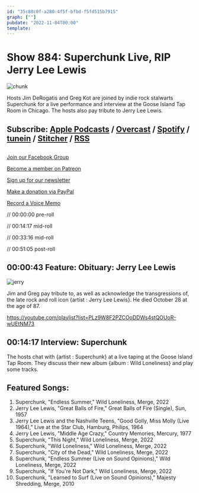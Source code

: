 ```yaml
---
id: "35c88c0f-a280-4f5f-bfbd-f5fd515b7915"
graph: [""]
pubdate: "2022-11-04T00:00"
template: 
---
```






# Show 884: Superchunk Live, RIP Jerry Lee Lewis

![chunk](https://static.soundopinions.org/images/2022/superchunk-wild-loneliness.webp)

Hosts Jim DeRogatis and Greg Kot are joined by indie rock stalwarts Superchunk for a live performance and interview at the Goose Island Tap Room in Chicago. The hosts also pay tribute to Jerry Lee Lewis. 



## Subscribe: [Apple Podcasts](https://itunes.apple.com/us/podcast/sound-opinions/id94793843) / [Overcast](https://overcast.fm/itunes94793843/sound-opinions) / [Spotify](https://open.spotify.com/show/1kNR8YL7TBrQuRxDdS4wtU) / [tunein](https://tunein.com/podcasts/Music-Podcasts/Sound-Opinions-p60273/) / [Stitcher](http://www.stitcher.com/podcast/sound-opinions) / [RSS](https://feeds.simplecast.com/Nn6fjnB0)



## 

[Join our Facebook Group](https://bit.ly/3sivr9T)

[Become a member on Patreon](https://bit.ly/3slWZvc)

[Sign up for our newsletter](https://bit.ly/3eEvRnG)

[Make a donation via PayPal](https://bit.ly/3dmt9lU)

[Record a Voice Memo](https://bit.ly/2RyD5Ah)

// 00:00:00 pre-roll

// 00:14:17 mid-roll

// 00:33:16 mid-roll

// 00:51:05 post-roll



## 00:00:43 Feature: Obituary: Jerry Lee Lewis

![jerry](https://static.soundopinions.org/images/2022/77bb6010ad612dc1a8c12058d70178e0.jpeg)

Jim and Greg pay tribute to, as well as acknowledge the transgressions of, the late rock and roll icon {artist : Jerry Lee Lewis}. He died October 28 at the age of 87.

https://youtube.com/playlist?list=PLz9W8F2PZCOoDDWs4stQOUoR-wUEtNM73



## 00:14:17 Interview: Superchunk

The hosts chat with {artist : Superchunk} at a live taping at the Goose Island Tap Room. They discuss their new album {album : Wild Loneliness} and play some tracks.



## Featured Songs:

1. Superchunk, "Endless Summer," Wild Loneliness, Merge, 2022
2. Jerry Lee Lewis, "Great Balls of Fire," Great Balls of Fire (Single), Sun, 1957
3. Jerry Lee Lewis and the Nashville Teens, "Good Golly, Miss Molly (Live 1964)," Live at the Star Club, Hamburg, Philips, 1964
4. Jerry Lee Lewis, "Middle Age Crazy," Country Memories, Mercury, 1977
5. Superchunk, "This Night," Wild Loneliness, Merge, 2022
6. Superchunk, "Wild Loneliness," Wild Loneliness, Merge, 2022
7. Superchunk, "City of the Dead," Wild Loneliness, Merge, 2022
8. Superchunk, "Endless Summer (Live on Sound Opinions)," Wild Loneliness, Merge, 2022
9. Superchunk, "If You're Not Dark," Wild Loneliness, Merge, 2022
10. Superchunk, "Learned to Surf (Live on Sound Opinions)," Majesty Shredding, Merge, 2010
